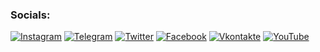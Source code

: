 ### Socials:
[![Instagram](https://img.shields.io/badge/-Instagram-090909?style=for-the-badge&logo=instagram&logoColor=B4068E)](https://www.instagram.com/ilnar_isakov)
[![Telegram](https://img.shields.io/badge/-Telegram-090909?style=for-the-badge&logo=telegram&logoColor=27A0D9)](https://t.me/teamisakov)
[![Twitter](https://img.shields.io/badge/-Twitter-090909?style=for-the-badge&logo=Twitter&logoColor=1C9DEB)](https://twitter.com/ilnar_isakov)
[![Facebook](https://img.shields.io/badge/-Facebook-090909?style=for-the-badge&logo=Facebook&logoColor=1195F5)](https://www.facebook.com/ilnar_isakov)
[![Vkontakte](https://img.shields.io/badge/-Vkontakte-090909?style=for-the-badge&logo=Vk&logoColor=4F7DB3)](https://vk.com/ilnar_isakov)
[![YouTube](https://img.shields.io/badge/-YouTube-090909?style=for-the-badge&logo=YouTube&logoColor=FF0000)](https://www.youtube.com/ilnar_isakov)
